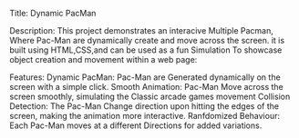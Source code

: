 Title: Dynamic PacMan

Description: This project demonstrates an interacive Multiple Pacman, Where Pac-Man are dynamically create and move across the screen. it is built using HTML,CSS,and can be used as a fun Simulation To showcase object creation and movement within a web page:

Features:
Dynamic PacMan: Pac-Man are Generated dynamically on the screen with a simple click.
Smooth Animation: Pac-Man Move across the screen smoothly, simulating the Classic arcade games movement
Collision Detection: The Pac-Man Change direction upon hitting the edges of the screen, making the animation more interactive.
Ranfdomized Behaviour: Each Pac-Man moves at a different Directions for added variations.

